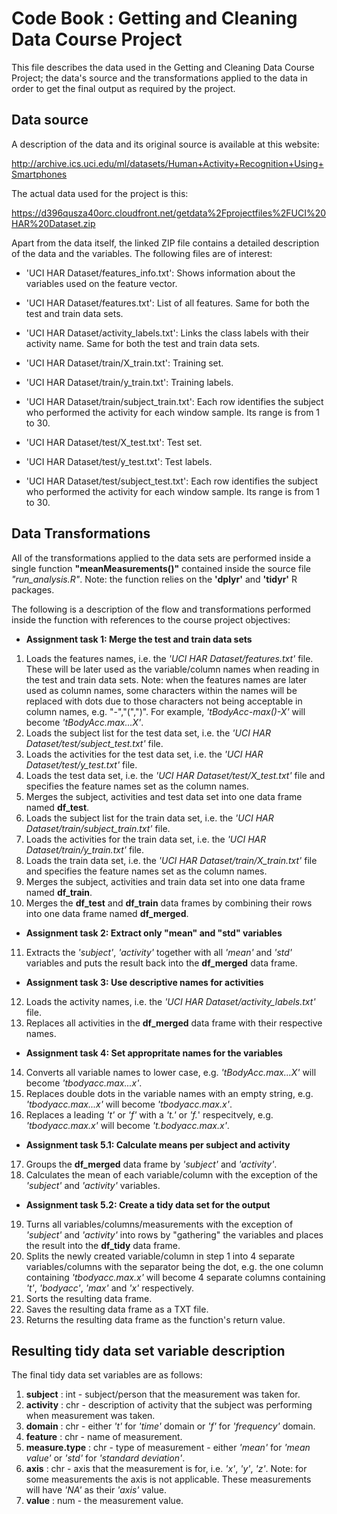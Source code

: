 # Code Book : Getting and Cleaning Data Course Project

This file describes the data used in the Getting and Cleaning Data Course Project; the data's source and the transformations applied to the data in order to get the final output as required by the project.

## Data source

A description of the data and its original source is available at this website:

http://archive.ics.uci.edu/ml/datasets/Human+Activity+Recognition+Using+Smartphones

The actual data used for the project is this:

https://d396qusza40orc.cloudfront.net/getdata%2Fprojectfiles%2FUCI%20HAR%20Dataset.zip 

Apart from the data itself, the linked ZIP file contains a detailed description of the data and the variables. The following files are of interest:

- 'UCI HAR Dataset/features_info.txt': Shows information about the variables used on the feature vector.

- 'UCI HAR Dataset/features.txt': List of all features. Same for both the test and train data sets.

- 'UCI HAR Dataset/activity_labels.txt': Links the class labels with their activity name. Same for both the test and train data sets.

- 'UCI HAR Dataset/train/X_train.txt': Training set.

- 'UCI HAR Dataset/train/y_train.txt': Training labels.

- 'UCI HAR Dataset/train/subject_train.txt': Each row identifies the subject who performed the activity for each window sample. Its range is from 1 to 30. 

- 'UCI HAR Dataset/test/X_test.txt': Test set.

- 'UCI HAR Dataset/test/y_test.txt': Test labels.

- 'UCI HAR Dataset/test/subject_test.txt': Each row identifies the subject who performed the activity for each window sample. Its range is from 1 to 30. 


## Data Transformations

All of the transformations applied to the data sets are performed inside a single function **"meanMeasurements()"** contained inside the source file *"run_analysis.R"*. Note: the function relies on the **'dplyr'** and **'tidyr'** R packages.

The following is a description of the flow and transformations performed inside the function with references to the course project objectives:

- **Assignment task 1: Merge the test and train data sets**

1. Loads the features names, i.e. the *'UCI HAR Dataset/features.txt'* file. These will be later used as the variable/column names when reading in the test and train data sets. Note: when the features names are later used as column names, some characters within the names will be replaced with dots due to those characters not being acceptable in column names, e.g. "-","(",")". For example, *'tBodyAcc-max()-X'* will become *'tBodyAcc.max...X'*.
2. Loads the subject list for the test data set, i.e. the *'UCI HAR Dataset/test/subject_test.txt'* file.
3. Loads the activities for the test data set, i.e. the *'UCI HAR Dataset/test/y_test.txt'* file.
4. Loads the test data set, i.e. the *'UCI HAR Dataset/test/X_test.txt'* file and specifies the feature names set as the column names.
5. Merges the subject, activities and test data set into one data frame named **df_test**.
6. Loads the subject list for the train data set, i.e. the *'UCI HAR Dataset/train/subject_train.txt'* file.
7. Loads the activities for the train data set, i.e. the *'UCI HAR Dataset/train/y_train.txt'* file.
8. Loads the train data set, i.e. the *'UCI HAR Dataset/train/X_train.txt'* file and specifies the feature names set as the column names.
9. Merges the subject, activities and train data set into one data frame named **df_train**.
10. Merges the **df_test** and **df_train** data frames by combining their rows into one data frame named **df_merged**.

- **Assignment task 2: Extract only "mean" and "std" variables**

11. Extracts the *'subject'*, *'activity'* together with all *'mean'* and *'std'* variables and puts the result back into the **df_merged** data frame.

- **Assignment task 3: Use descriptive names for activities**

12. Loads the activity names, i.e. the *'UCI HAR Dataset/activity_labels.txt'* file.
13. Replaces all activities in the **df_merged** data frame with their respective names.

- **Assignment task 4: Set appropritate names for the variables**

14. Converts all variable names to lower case, e.g. *'tBodyAcc.max...X'* will become *'tbodyacc.max...x'*.
15. Replaces double dots in the variable names with an empty string, e.g. *'tbodyacc.max...x'* will become *'tbodyacc.max.x'*.
16. Replaces a leading *'t'* or *'f'* with a *'t.'* or *'f.*' respecitvely, e.g. *'tbodyacc.max.x'* will become *'t.bodyacc.max.x'*.

- **Assignment task 5.1: Calculate means per subject and activity**

17. Groups the **df_merged** data frame by *'subject'* and *'activity'*.
18. Calculates the mean of each variable/column with the exception of the *'subject'* and *'activity'* variables.

- **Assignment task 5.2: Create a tidy data set for the output**

19. Turns all variables/columns/measurements with the exception of *'subject'* and *'activity'* into rows by "gathering" the variables and places the result into the **df_tidy** data frame.
20. Splits the newly created variable/column in step 1 into 4 separate variables/columns with the separator being the dot, e.g. the one column containing *'tbodyacc.max.x'* will become 4 separate columns containing *'t'*, *'bodyacc'*, *'max'* and *'x'* respectively.
21. Sorts the resulting data frame.
22. Saves the resulting data frame as a TXT file.
23. Returns the resulting data frame as the function's return value.

## Resulting tidy data set variable description

The final tidy data set variables are as follows:

1. **subject** : int - subject/person that the measurement was taken for.
2. **activity** : chr - description of activity that the subject was performing when measurement was taken.
3. **domain** : chr - either *'t'* for *'time'* domain or *'f'* for *'frequency'* domain.
4. **feature** : chr - name of measurement.
5. **measure.type** : chr - type of measurement - either *'mean'* for *'mean value'* or *'std'* for *'standard deviation'*.
6. **axis** : chr - axis that the measurement is for, i.e. *'x'*, *'y'*, *'z'*. Note: for some measurements the axis is not applicable. These measurements will have *'NA'* as their *'axis'* value.
7. **value** : num - the measurement value.

